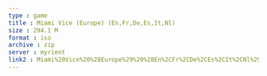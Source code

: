 ```yaml
---
type : game
title : Miami Vice (Europe) (En,Fr,De,Es,It,Nl)
size : 294.1 M
format : iso
archive : zip
server : myrient
link2 : Miami%20Vice%20%28Europe%29%20%28En%2CFr%2CDe%2CEs%2CIt%2CNl%29
---
```

